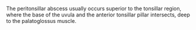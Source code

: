 The peritonsillar abscess usually occurs superior to the tonsillar region, where the base of the uvula and the anterior tonsillar pillar intersects, deep to the palatoglossus muscle.